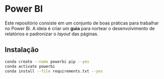 # Power BI

Este repositório consiste em um conjunto de boas práticas para trabalhar no Power Bi. A ideia é criar um **guia** para 
nortear o desenvolvimento de relatórios e padronizar o *layout* das páginas.

## Instalação

```bash
conda create --name powerbi pip --yes
conda activate powerbi
conda install --file requirements.txt --yes
```